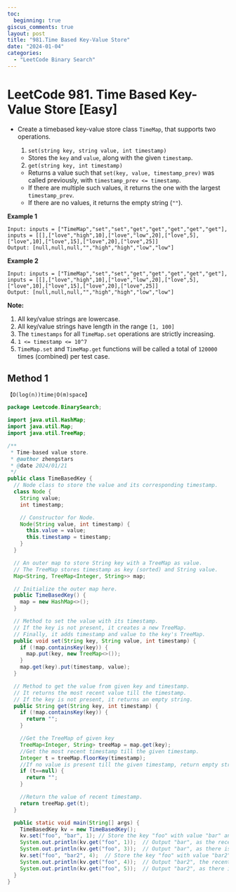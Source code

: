 ```yaml
---
toc:
  beginning: true
giscus_comments: true
layout: post
title: "981.Time Based Key-Value Store"
date: "2024-01-04"
categories:
  - "LeetCode Binary Search"
---
```


# LeetCode 981. Time Based Key-Value Store [Easy]

- Create a timebased key-value store class `TimeMap`, that supports two operations.

  1. `set(string key, string value, int timestamp)`

  - Stores the `key` and `value`, along with the given `timestamp`.

  2. `get(string key, int timestamp)`

  - Returns a value such that `set(key, value, timestamp_prev)` was called previously, with `timestamp_prev <= timestamp`.
  - If there are multiple such values, it returns the one with the largest `timestamp_prev`.
  - If there are no values, it returns the empty string (`""`).

**Example 1**

```
Input: inputs = ["TimeMap","set","set","get","get","get","get","get"], inputs = [[],["love","high",10],["love","low",20],["love",5],["love",10],["love",15],["love",20],["love",25]]
Output: [null,null,null,"","high","high","low","low"]
```

**Example 2**

```
Input: inputs = ["TimeMap","set","set","get","get","get","get","get"], inputs = [[],["love","high",10],["love","low",20],["love",5],["love",10],["love",15],["love",20],["love",25]]
Output: [null,null,null,"","high","high","low","low"]
```



**Note:**

1. All key/value strings are lowercase.
2. All key/value strings have length in the range `[1, 100]`
3. The `timestamps` for all `TimeMap.set` operations are strictly increasing.
4. `1 <= timestamp <= 10^7`
5. `TimeMap.set` and `TimeMap.get` functions will be called a total of `120000` times (combined) per test case.

## Method 1

```tex
【O(log(n))time∣O(m)space】
```

```java
package Leetcode.BinarySearch;

import java.util.HashMap;
import java.util.Map;
import java.util.TreeMap;

/**
 * Time-based value store.
 * @author zhengstars
 * @date 2024/01/21
 */
public class TimeBasedKey {
  // Node class to store the value and its corresponding timestamp.
  class Node {
    String value;
    int timestamp;

    // Constructor for Node.
    Node(String value, int timestamp) {
      this.value = value;
      this.timestamp = timestamp;
    }
  }

  // An outer map to store String key with a TreeMap as value.
  // The TreeMap stores timestamp as key (sorted) and String value.
  Map<String, TreeMap<Integer, String>> map;

  // Initialize the outer map here.
  public TimeBasedKey() {
    map = new HashMap<>();
  }

  // Method to set the value with its timestamp.
  // If the key is not present, it creates a new TreeMap.
  // Finally, it adds timestamp and value to the key's TreeMap.
  public void set(String key, String value, int timestamp) {
    if (!map.containsKey(key)) {
      map.put(key, new TreeMap<>());
    }
    map.get(key).put(timestamp, value);
  }

  // Method to get the value from given key and timestamp.
  // It returns the most recent value till the timestamp.
  // If the key is not present, it returns an empty string.
  public String get(String key, int timestamp) {
    if (!map.containsKey(key)) {
      return "";
    }

    //Get the TreeMap of given key
    TreeMap<Integer, String> treeMap = map.get(key);
    //Get the most recent timestamp till the given timestamp.
    Integer t = treeMap.floorKey(timestamp);
    //If no value is present till the given timestamp, return empty string.
    if (t==null) {
      return "";
    }

    //Return the value of recent timestamp.
    return treeMap.get(t);
  }

  public static void main(String[] args) {
    TimeBasedKey kv = new TimeBasedKey();
    kv.set("foo", "bar", 1); // Store the key "foo" with value "bar" and timestamp = 1.
    System.out.println(kv.get("foo", 1));  // Output "bar", as the recent value till timestamp 1 is "bar".
    System.out.println(kv.get("foo", 3));  // Output "bar", as there is no later value till timestamp 3.
    kv.set("foo", "bar2", 4);  // Store the key "foo" with value "bar2" and timestamp = 4.
    System.out.println(kv.get("foo", 4));  // Output "bar2", the recent value till timestamp 4 is "bar2".
    System.out.println(kv.get("foo", 5));  // Output "bar2", as there is no later value till timestamp 5.
  }
}

```
















